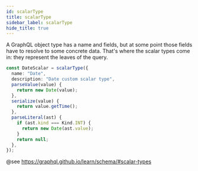```yaml
---
id: scalarType
title: scalarType
sidebar_label: scalarType
hide_title: true
---
```


A GraphQL object type has a name and fields, but at some point those fields have
to resolve to some concrete data. That's where the scalar types come in:
they represent the leaves of the query.

```ts
const DateScalar = scalarType({
  name: "Date",
  description: "Date custom scalar type",
  parseValue(value) {
    return new Date(value);
  },
  serialize(value) {
    return value.getTime();
  },
  parseLiteral(ast) {
    if (ast.kind === Kind.INT) {
      return new Date(ast.value);
    }
    return null;
  },
});
```

@see https://graphql.github.io/learn/schema/#scalar-types
